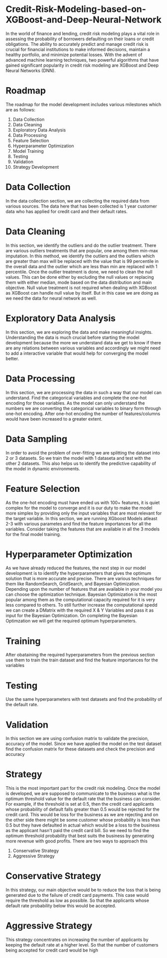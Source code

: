 # Credit-Risk-Modeling-based-on-XGBoost-and-Deep-Neural-Network
In the world of finance and lending, credit risk modeling plays a vital role in assessing the probability of borrowers defaulting on their loans or credit obligations. 
The ability to accurately predict and manage credit risk is crucial for financial institutions to make informed decisions, maintain a healthy portfolio, and minimize potential losses.
With the advent of advanced machine learning techniques, two powerful algorithms that have gained significant popularity in credit risk modeling are XGBoost and Deep Neural Networks (DNN).
# Roadmap
The roadmap for the model development includes various milestones which are as follows:
1. Data Collection
2. Data Cleaning
3. Exploratory Data Analysis
4. Data Processing
5. Feature Selection
6. Hyperparameter Optimization
7. Model Training
8. Testing
9. Validation
10. Strategy Development
# Data Collection
In the data collection section, we are collecting the required data from various sources. The data here that has been collected is 1 year customer data who has applied for credit card and
their default rates. 
# Data Cleaning
In this section, we identify the outliers and do the outlier treatment. There are various outliers treatments that are popular, one among them min-max imputation. In this method, we identify
the outliers and the outliers which are greater than max will be replaced with the value that is 99 percentile in the overall data and the outlier which are less than min are 
replaced with 1 percentile. 
Once the outlier treatment is done, we need to clean the null values. This can be done either by excluding the null values or replacing them with either median, mode based on the 
data distribution and main objective. 
Null value treatment is not required when dealing with XGBoost as XGBoost can handle null value by itself. But in this case we are doing as we need the data for neural network as well. 
# Exploratory Data Analysis
In this section, we are exploring the data and make meaningful insights. Understanding the data is much crucial before starting the model development because the more we 
understand data we get to know if there are any relations between various variables and accordingly we might need to add a interactive variable that would help for 
converging the model better. 
# Data Processing
In this section, we are processing the data in such a way that our model can understand. Find the categorical variables and complete the one-hot encoding for those variables.
As the model can only understand the numbers we are converting the categorical variables to binary form through one-hot encoding. After one-hot encoding the number of features/columns 
would have been increased to a greater extent. 
# Data Sampling
In order to avoid the problem of over-fitting we are splitting the dataset into 2 or 3 datasets. So we train the model with 1 dataseta and test with the other 2 datasets. This also 
helps us to identify the predictive capability of the model in dynamic environments. 
# Feature Selection
As the one-hot encoding must have ended us with 100+ features, it is quiet complex for the model to converge and it is our duty to make the model more simplex by providing only the
input variables that are most relevant for the target variable. In this section, we are running XGboost Models atleast 2-3 with various parametes and find the feature importances for all the variables.
Consider taking the features that are available in all the 3 models for the final model training. 
# Hyperparameter Optimization
As we have already reduced the features, the next step in our model development is to identify the hyperparameters that gives the optimum solution that is more accurate and precise. 
There are various techniques for them like RandomSearch, GridSearch, and Bayesian Optimization. Depending upon the number of features that are available in your model you can choose the optimization
technique. Bayesian Optimization is the most popular among them as the computational capacity required for it is very less compared to others. To still further increase the computational spedd
we can create a DMatrix with the required X & Y Variables and pass it as input for the Bayesian Optimization. On completing the Bayesian Optimzation we will get the required optimum
hyperparameters. 
# Training
After obataining the required hyperparameters from the previous section use them to train the train dataset and find the feature importances for the variables
# Testing
Use the same hyperparameters with test datasets and find the probability of the default rate. 
# Validation
In this section we are using confusion matrix to validate the precision, accuracy of the model. Since we have applied the model on the test dataset find the confusion matrix 
for these datasets and check the precision and accuracy
# Strategy
This is the most important part for the credit risk modeling. Once the model is developed, we are supposed to communicate to the business what is the optimum threshold value for the
default rate that the business can consider. For example, if the threshold is set at 0.5, then the credit card applicants whose probability of default falls greater than 0.5 would be
rejected for the credit card. This would be loss for the business as we are rejecting and on the other side there might be some customer whose probability is less than 0.5 but 
they have defaulted in actual which would be a loss to the business as the applicant hasn't paid the credit card bill. So we need to find the optimum threshold probability that
best suits the business by generating more revenue with good profits. 
There are two ways to approach this
1. Conservative Strategy
2. Aggressive Strategy
# Conservative Strategy
In this strategy, our main objective would be to reduce the loss that is being generated due to the failure of credit card payments. This case would require the threshold as low as possible. So that the applicants whose default rate probability below this would be accepted. 
# Aggressive Strategy
This strategy concentrates on increasing the number of applicants by keeping the default rate at a higher level. So that the number of customers being accepted for credit card would be high
